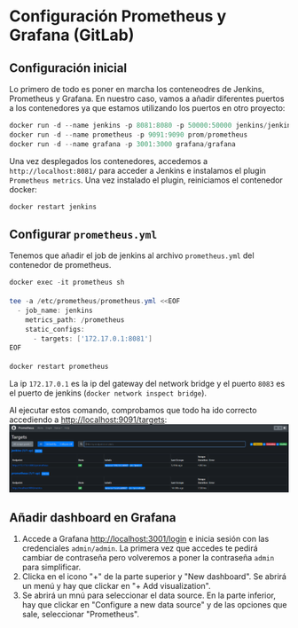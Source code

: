 # Configuración Prometheus y Grafana (GitLab)
## Configuración inicial
Lo primero de todo es poner en marcha los conteneodres de Jenkins, Prometheus y Grafana. En nuestro caso, vamos a añadir diferentes puertos a los contenedores ya que estamos utilizando los puertos en otro proyecto:
```powershell
docker run -d --name jenkins -p 8081:8080 -p 50000:50000 jenkins/jenkins:latest
docker run -d --name prometheus -p 9091:9090 prom/prometheus
docker run -d --name grafana -p 3001:3000 grafana/grafana
```

Una vez desplegados los contenedores, accedemos a `http://localhost:8081/` para acceder a Jenkins e instalamos el plugin `Prometheus metrics`. Una vez instalado el plugin, reiniciamos el contenedor docker:
```powershell
docker restart jenkins
```

## Configurar `prometheus.yml`
Tenemos que añadir el job de jenkins al archivo `prometheus.yml` del contenedor de prometheus.
```powershell
docker exec -it prometheus sh

tee -a /etc/prometheus/prometheus.yml <<EOF
  - job_name: jenkins
    metrics_path: /prometheus
    static_configs:
      - targets: ['172.17.0.1:8081']
EOF

docker restart prometheus
```
La ip `172.17.0.1` es la ip del gateway del network bridge y el puerto `8083` es el puerto de jenkins (`docker network inspect bridge`).

Al ejecutar estos comando, comprobamos que todo ha ido correcto accediendo a [http://localhost:9091/targets](http://localhost:9091/targets):
<img src="https://github.com/sfl0r3nz05/SecDelivAutoIoT/blob/master/docs/images/Jenkins-Prometheus-targets.PNG" alt="http://localhost:9091/targets">

## Añadir dashboard en Grafana
1. Accede a Grafana [http://localhost:3001/login](http://localhost:3001/login) e inicia sesión con las credenciales `admin/admin`. La primera vez que accedes te pedirá cambiar de contraseña pero volveremos a poner la contraseña `admin` para simplificar.
2. Clicka en el icono "+" de la parte superior y "New dashboard". Se abrirá un  menú y hay que clickar en "+ Add visualization".
3. Se abrirá un mnú para seleccionar el data source. En la parte inferior, hay que clickar en "Configure a new data source" y de las opciones que sale, seleccionar "Prometheus".
